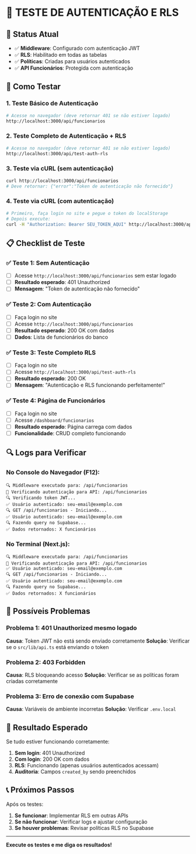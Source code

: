 # 🧪 **TESTE DE AUTENTICAÇÃO E RLS**

## 🎯 **Status Atual**
- ✅ **Middleware**: Configurado com autenticação JWT
- ✅ **RLS**: Habilitado em todas as tabelas
- ✅ **Políticas**: Criadas para usuários autenticados
- ✅ **API Funcionários**: Protegida com autenticação

## 🚀 **Como Testar**

### **1. Teste Básico de Autenticação**
```bash
# Acesse no navegador (deve retornar 401 se não estiver logado)
http://localhost:3000/api/funcionarios
```

### **2. Teste Completo de Autenticação + RLS**
```bash
# Acesse no navegador (deve retornar 401 se não estiver logado)
http://localhost:3000/api/test-auth-rls
```

### **3. Teste via cURL (sem autenticação)**
```bash
curl http://localhost:3000/api/funcionarios
# Deve retornar: {"error":"Token de autenticação não fornecido"}
```

### **4. Teste via cURL (com autenticação)**
```bash
# Primeiro, faça login no site e pegue o token do localStorage
# Depois execute:
curl -H "Authorization: Bearer SEU_TOKEN_AQUI" http://localhost:3000/api/funcionarios
```

## 📋 **Checklist de Teste**

### **✅ Teste 1: Sem Autenticação**
- [ ] Acesse `http://localhost:3000/api/funcionarios` sem estar logado
- [ ] **Resultado esperado**: 401 Unauthorized
- [ ] **Mensagem**: "Token de autenticação não fornecido"

### **✅ Teste 2: Com Autenticação**
- [ ] Faça login no site
- [ ] Acesse `http://localhost:3000/api/funcionarios`
- [ ] **Resultado esperado**: 200 OK com dados
- [ ] **Dados**: Lista de funcionários do banco

### **✅ Teste 3: Teste Completo RLS**
- [ ] Faça login no site
- [ ] Acesse `http://localhost:3000/api/test-auth-rls`
- [ ] **Resultado esperado**: 200 OK
- [ ] **Mensagem**: "Autenticação e RLS funcionando perfeitamente!"

### **✅ Teste 4: Página de Funcionários**
- [ ] Faça login no site
- [ ] Acesse `/dashboard/funcionarios`
- [ ] **Resultado esperado**: Página carrega com dados
- [ ] **Funcionalidade**: CRUD completo funcionando

## 🔍 **Logs para Verificar**

### **No Console do Navegador (F12):**
```
🔍 Middleware executado para: /api/funcionarios
🔐 Verificando autenticação para API: /api/funcionarios
🔍 Verificando token JWT...
✅ Usuário autenticado: seu-email@exemplo.com
🔍 GET /api/funcionarios - Iniciando...
✅ Usuário autenticado: seu-email@exemplo.com
🔍 Fazendo query no Supabase...
✅ Dados retornados: X funcionários
```

### **No Terminal (Next.js):**
```
🔍 Middleware executado para: /api/funcionarios
🔐 Verificando autenticação para API: /api/funcionarios
✅ Usuário autenticado: seu-email@exemplo.com
🔍 GET /api/funcionarios - Iniciando...
✅ Usuário autenticado: seu-email@exemplo.com
🔍 Fazendo query no Supabase...
✅ Dados retornados: X funcionários
```

## 🚨 **Possíveis Problemas**

### **Problema 1: 401 Unauthorized mesmo logado**
**Causa**: Token JWT não está sendo enviado corretamente
**Solução**: Verificar se o `src/lib/api.ts` está enviando o token

### **Problema 2: 403 Forbidden**
**Causa**: RLS bloqueando acesso
**Solução**: Verificar se as políticas foram criadas corretamente

### **Problema 3: Erro de conexão com Supabase**
**Causa**: Variáveis de ambiente incorretas
**Solução**: Verificar `.env.local`

## 🎯 **Resultado Esperado**

Se tudo estiver funcionando corretamente:

1. **Sem login**: 401 Unauthorized
2. **Com login**: 200 OK com dados
3. **RLS**: Funcionando (apenas usuários autenticados acessam)
4. **Auditoria**: Campos `created_by` sendo preenchidos

## 📞 **Próximos Passos**

Após os testes:
1. **Se funcionar**: Implementar RLS em outras APIs
2. **Se não funcionar**: Verificar logs e ajustar configuração
3. **Se houver problemas**: Revisar políticas RLS no Supabase

---

**Execute os testes e me diga os resultados!**
